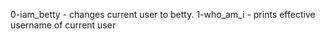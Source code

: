0-iam_betty - changes current user to betty.
1-who_am_i  - prints effective username of current user
